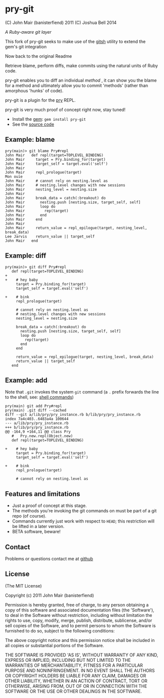 pry-git
===========

(C) John Mair (banisterfiend) 2011
(C) Joshua Bell 2014

_A Ruby-aware git layer_

This fork of pry-git seeks to make use of the [gitsh](https://github.com/thoughtbot/gitsh) utility to extend the gem's git integration

Now back to the original Readme

Retrieve blame, perform diffs, make commits using the natural units of
Ruby code.

pry-git enables you to diff an individual _method_ , it can show you
the blame for a method  and ultimately allow you to commit 'methods' (rather than amorphous
'hunks' of code).

pry-git is a plugin for the [pry](http://pry.github.com)
REPL.

pry-git is very much proof of concept right now, stay tuned!

* Install the [gem](https://rubygems.org/gems/pry-git): `gem install pry-git`
* See the [source code](http://github.com/pry/pry-git)

Example: blame
--------

    pry(main)> git blame Pry#repl
    John Mair   def repl(target=TOPLEVEL_BINDING)
    John Mair     target = Pry.binding_for(target)
    John Mair     target_self = target.eval('self')
    John Mair
    John Mair     repl_prologue(target)
    Mon ouïe
    John Mair     # cannot rely on nesting.level as
    John Mair     # nesting.level changes with new sessions
    John Mair     nesting_level = nesting.size
    John Mair
    John Mair     break_data = catch(:breakout) do
    John Mair       nesting.push [nesting.size, target_self, self]
    John Mair       loop do
    John Mair         rep(target)
    John Mair       end
    John Mair     end
    John Mair
    John Mair     return_value = repl_epilogue(target, nesting_level, break_data)
    Lee Jarvis    return_value || target_self
    John Mair   end

Example: diff
--------

    pry(main)> git diff Pry#repl
       def repl(target=TOPLEVEL_BINDING)
    +
    +    # hey baby
         target = Pry.binding_for(target)
         target_self = target.eval('self')

    +    # bink
         repl_prologue(target)

         # cannot rely on nesting.level as
         # nesting.level changes with new sessions
         nesting_level = nesting.size

         break_data = catch(:breakout) do
           nesting.push [nesting.size, target_self, self]
           loop do
             rep(target)
           end
         end

         return_value = repl_epilogue(target, nesting_level, break_data)
         return_value || target_self
       end

Example: add
--------

Note that `.git` invokes the system `git` command (a `.` prefix
forwards the line to the shell, see: [shell commands](https://github.com/pry/pry/wiki/Shell-Integration#Execute_shell_commands))

    pry(main) git add Pry#repl
    pry(main) .git diff --cached
    diff --git a/lib/pry/pry_instance.rb b/lib/pry/pry_instance.rb
    index 7a4c403..6483a4a 100644
    --- a/lib/pry/pry_instance.rb
    +++ b/lib/pry/pry_instance.rb
    @@ -164,9 +164,11 @@ class Pry
       #   Pry.new.repl(Object.new)
       def repl(target=TOPLEVEL_BINDING)

    +    # hey baby
         target = Pry.binding_for(target)
         target_self = target.eval('self')

    +    # bink
         repl_prologue(target)

         # cannot rely on nesting.level as

Features and limitations
-------------------------

* Just a proof of concept at this stage.
* The methods you're invoking the git commands on must be part of a
  git repo (of course).
* Commands currently just work with respect to `HEAD`; this
  restriction will be lifted in a later version.
* BETA software, beware!

Contact
-------

Problems or questions contact me at [github](http://github.com/banister)


License
-------

(The MIT License)

Copyright (c) 2011 John Mair (banisterfiend)

Permission is hereby granted, free of charge, to any person obtaining
a copy of this software and associated documentation files (the
'Software'), to deal in the Software without restriction, including
without limitation the rights to use, copy, modify, merge, publish,
distribute, sublicense, and/or sell copies of the Software, and to
permit persons to whom the Software is furnished to do so, subject to
the following conditions:

The above copyright notice and this permission notice shall be
included in all copies or substantial portions of the Software.

THE SOFTWARE IS PROVIDED 'AS IS', WITHOUT WARRANTY OF ANY KIND,
EXPRESS OR IMPLIED, INCLUDING BUT NOT LIMITED TO THE WARRANTIES OF
MERCHANTABILITY, FITNESS FOR A PARTICULAR PURPOSE AND NONINFRINGEMENT.
IN NO EVENT SHALL THE AUTHORS OR COPYRIGHT HOLDERS BE LIABLE FOR ANY
CLAIM, DAMAGES OR OTHER LIABILITY, WHETHER IN AN ACTION OF CONTRACT,
TORT OR OTHERWISE, ARISING FROM, OUT OF OR IN CONNECTION WITH THE
SOFTWARE OR THE USE OR OTHER DEALINGS IN THE SOFTWARE.
